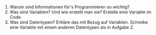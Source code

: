 1. Warum sind Informationen für's Programmieren so wichtig?
2. Was sind Variablen? Und wie erstellt man sie? Erstelle eine Variable im Code.
3. Was sind Datentypen? Erkläre das mit Bezug auf Variablen. Schreibe eine Variable mit einem anderen Datentypen als in Aufgabe 2.